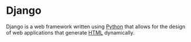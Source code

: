 # Django
Django is a web framework written using [Python](/wiki/Python) that allows for the design of web applications that generate [HTML](/wiki/HTML) dynamically.
        